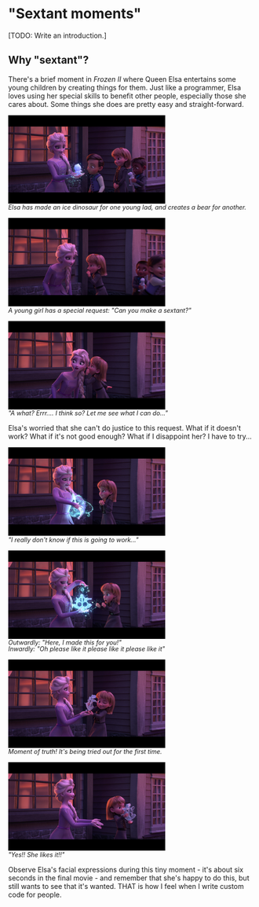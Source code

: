 # "Sextant moments"

<style>
a ~ em {
	display: block;
	margin-top: -0.2em;
	font-size: 90%;
}
</style>

[TODO: Write an introduction.]

## Why "sextant"?

There's a brief moment in _Frozen II_ where Queen Elsa entertains some young
children by creating things for them. Just like a programmer, Elsa loves using
her special skills to benefit other people, especially those she cares about.
Some things she does are pretty easy and straight-forward.

[![Creating an ice dinosaur](thumb025.png)](frame025.png)
_Elsa has made an ice dinosaur for one young lad, and creates a bear for another._

[![A custom request](thumb049.png)](frame049.png)
_A young girl has a special request: "Can you make a sextant?"_

[![Dubious whether she can do this!](thumb067.png)](frame067.png)
_"A what? Errr.... I think so? Let me see what I can do..."_

Elsa's worried that she can't do justice to this request. What if it doesn't
work? What if it's not good enough? What if I disappoint her? I have to try...

[![The work of creation](thumb090.png)](frame090.png)
_"I really don't know if this is going to work..."_

[![Delivering the finished product](thumb111.png)](frame111.png)
_Outwardly: "Here, I made this for you!"_
_Inwardly: "Oh please like it please like it please like it"_

[![Seeing it used for the first time](thumb126.png)](frame126.png)
_Moment of truth! It's being tried out for the first time._

[![Joy!](thumb150.png)](frame150.png)
_"Yes!! She likes it!!"_

Observe Elsa's facial expressions during this tiny moment - it's about six
seconds in the final movie - and remember that she's happy to do this, but
still wants to see that it's wanted. THAT is how I feel when I write custom
code for people.

